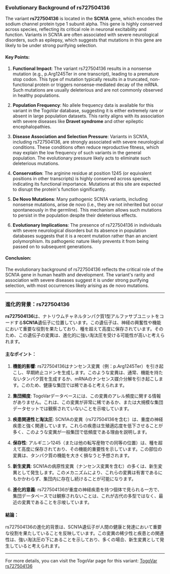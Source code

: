 ### Evolutionary Background of rs727504136

The variant **rs727504136** is located in the **SCN1A** gene, which encodes the sodium channel protein type 1 subunit alpha. This gene is highly conserved across species, reflecting its critical role in neuronal excitability and function. Variants in SCN1A are often associated with severe neurological disorders, such as epilepsy, which suggests that mutations in this gene are likely to be under strong purifying selection.

#### Key Points:
1. **Functional Impact**: The variant rs727504136 results in a nonsense mutation (e.g., p.Arg1245Ter in one transcript), leading to a premature stop codon. This type of mutation typically results in a truncated, non-functional protein or triggers nonsense-mediated decay of the mRNA. Such mutations are usually deleterious and are not commonly observed in healthy populations.

2. **Population Frequency**: No allele frequency data is available for this variant in the TogoVar database, suggesting it is either extremely rare or absent in large population datasets. This rarity aligns with its association with severe diseases like **Dravet syndrome** and other epileptic encephalopathies.

3. **Disease Association and Selection Pressure**: Variants in SCN1A, including rs727504136, are strongly associated with severe neurological conditions. These conditions often reduce reproductive fitness, which may explain the low frequency of such variants in the general population. The evolutionary pressure likely acts to eliminate such deleterious mutations.

4. **Conservation**: The arginine residue at position 1245 (or equivalent positions in other transcripts) is highly conserved across species, indicating its functional importance. Mutations at this site are expected to disrupt the protein's function significantly.

5. **De Novo Mutations**: Many pathogenic SCN1A variants, including nonsense mutations, arise de novo (i.e., they are not inherited but occur spontaneously in the germline). This mechanism allows such mutations to persist in the population despite their deleterious effects.

6. **Evolutionary Implications**: The presence of rs727504136 in individuals with severe neurological disorders but its absence in population databases suggests that it is a recent mutation rather than an ancient polymorphism. Its pathogenic nature likely prevents it from being passed on to subsequent generations.

#### Conclusion:
The evolutionary background of rs727504136 reflects the critical role of the SCN1A gene in human health and development. The variant's rarity and association with severe diseases suggest it is under strong purifying selection, with most occurrences likely arising as de novo mutations.

---

### 進化的背景：rs727504136

**rs727504136**は、ナトリウムチャネルタンパク質1型アルファサブユニットをコードする**SCN1A**遺伝子に位置しています。この遺伝子は、神経の興奮性や機能において重要な役割を果たしており、種を超えて高度に保存されています。そのため、この遺伝子の変異は、進化的に強い淘汰圧を受ける可能性が高いと考えられます。

#### 主なポイント：
1. **機能的影響**: rs727504136はナンセンス変異（例：p.Arg1245Ter）を引き起こし、早期終止コドンを生成します。このような変異は、通常、機能を持たないタンパク質を生成するか、mRNAのナンセンス媒介分解を引き起こします。このため、健康な集団では稀であると考えられます。

2. **集団頻度**: TogoVarデータベースには、この変異のアレル頻度に関する情報がありません。これは、この変異が非常に稀であるか、または大規模な集団データセットでは観察されていないことを示唆しています。

3. **疾患関連性と淘汰圧**: SCN1Aの変異（rs727504136を含む）は、重度の神経疾患と強く関連しています。これらの疾患は生殖適応度を低下させることが多く、このような変異が一般集団で低頻度である理由を説明します。

4. **保存性**: アルギニン1245（または他の転写産物での同等の位置）は、種を超えて高度に保存されており、その機能的重要性を示しています。この部位の変異は、タンパク質の機能を大きく損なうと予想されます。

5. **新生変異**: SCN1Aの病原性変異（ナンセンス変異を含む）の多くは、新生変異として発生します。このメカニズムにより、これらの変異は有害であるにもかかわらず、集団内に存在し続けることが可能になります。

6. **進化的意義**: rs727504136が重度の神経疾患を持つ個体で見られる一方で、集団データベースでは観察されないことは、これが古代の多型ではなく、最近の変異であることを示唆しています。

#### 結論：
rs727504136の進化的背景は、SCN1A遺伝子が人間の健康と発達において重要な役割を果たしていることを反映しています。この変異の稀少性と疾患との関連性は、強い淘汰圧の下にあることを示しており、多くの場合、新生変異として発生していると考えられます。

---

For more details, you can visit the TogoVar page for this variant: [TogoVar rs727504136](https://togovar.org/variant/rs727504136)